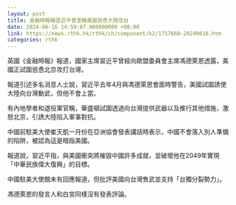 ```yaml
---
layout: post
title: 金融時報稱習近平曾宣稱美國慫恿大陸攻台
date: 2024-06-16 14:59:07.000000000 +08:00
link: https://news.rthk.hk/rthk/ch/component/k2/1757660-20240616.htm
categories: rthk
---
```


英國《金融時報》報道，國家主席習近平曾經向歐盟委員會主席馮德萊恩透露，美國正試圖慫恿北京攻打台灣。

報道引述多名消息人士說，習近平去年4月與馮德萊恩會面時警告，美國試圖誘使大陸向台灣動武，但他不會上當。

有內地學者和退役軍官稱，華盛頓試圖透過向台灣提供武器以及推行其他措施，激怒北京，引誘大陸陷入軍事對抗。

中國前駐美大使崔天凱一月份在亞洲協會發表講話時表示，中國不會落入別人準備的陷阱，被認為這是暗指美國。

報道說，習近平指，與美國衝突將摧毀中國許多成就，並破壞他在2049年實現「中華民族偉大復興」的目標。

中國駐美大使館未有回應報道，但批評美國向台灣售武並支持「台獨分裂勢力」。

馮德萊恩的發言人和白宮同樣沒有發表評論。
